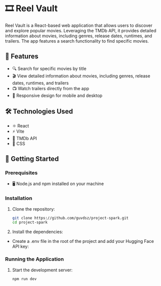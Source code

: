# 🎞️ Reel Vault
Reel Vault is a React-based web application that allows users to discover and explore popular movies. Leveraging the TMDb API, it provides detailed information about movies, including genres, release dates, runtimes, and trailers. The app features a search functionality to find specific movies.

## 🌟 Features
- 🔍 Search for specific movies by title
- 🎬 View detailed information about movies, including genres, release dates, runtimes, and trailers
- 📺 Watch trailers directly from the app
- 📱 Responsive design for mobile and desktop

## 🛠️ Technologies Used
- ⚛️ React
- ⚡ Vite
- 🎥 TMDb API
- 🎨 CSS

## 🚀 Getting Started
### Prerequisites
- 🖥️ Node.js and npm installed on your machine

### Installation
1. Clone the repository:

   ```sh
   git clone https://github.com/guvdsz/project-spark.git
   cd project-spark
   
2. Install the dependencies:

- Create a .env file in the root of the project and add your Hugging Face API key:

### Running the Application

1. Start the development server:

   ```sh
   npm run dev
